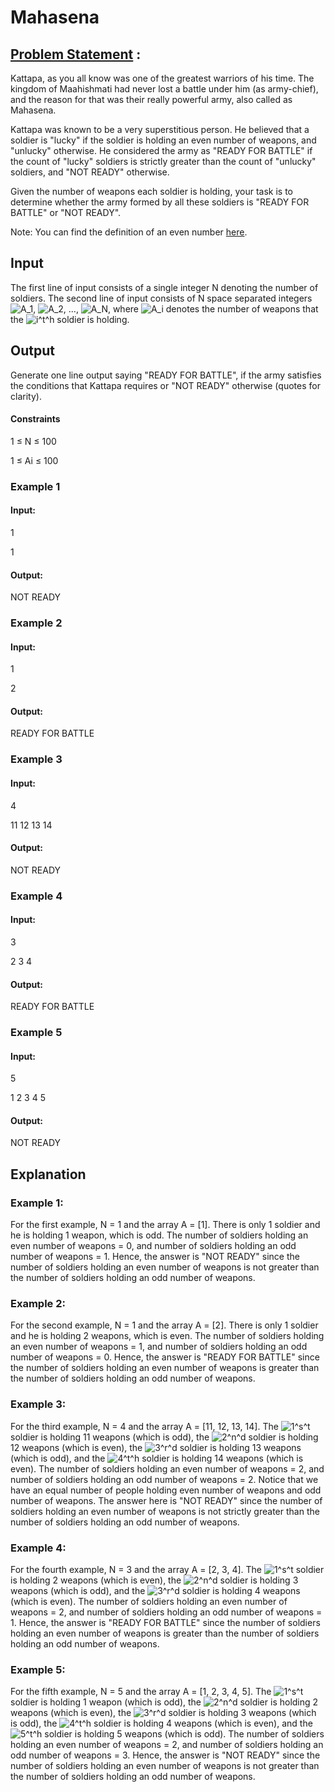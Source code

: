 # Mahasena

## [Problem Statement](https://www.codechef.com/problems/AMR15A) :

Kattapa, as you all know was one of the greatest warriors of his time. The kingdom of Maahishmati had never lost a battle under him (as army-chief), and the reason for that was their really powerful army, also called as Mahasena.

Kattapa was known to be a very superstitious person. He believed that a soldier is "lucky" if the soldier is holding an even number of weapons, and "unlucky" otherwise. He considered the army as "READY FOR BATTLE" if the count of "lucky" soldiers is strictly greater than the count of "unlucky" soldiers, and "NOT READY" otherwise.

Given the number of weapons each soldier is holding, your task is to determine whether the army formed by all these soldiers is "READY FOR BATTLE" or "NOT READY".

Note: You can find the definition of an even number [here](https://simple.wikipedia.org/wiki/Even_number).

## Input

The first line of input consists of a single integer N denoting the number of soldiers. The second line of input consists of N space separated integers <img src="https://latex.codecogs.com/gif.latex?A_1" title="A_1" />, <img src="https://latex.codecogs.com/gif.latex?A_2" title="A_2" />, ..., <img src="https://latex.codecogs.com/gif.latex?A_N" title="A_N" />, where <img src="https://latex.codecogs.com/gif.latex?A_i" title="A_i" /> denotes the number of weapons that the <img src="https://latex.codecogs.com/gif.latex?i^t^h" title="i^t^h" /> soldier is holding.

## Output

Generate one line output saying "READY FOR BATTLE", if the army satisfies the conditions that Kattapa requires or "NOT READY" otherwise (quotes for clarity).

#### Constraints

1 ≤ N ≤ 100

1 ≤ Ai ≤ 100

### Example 1

#### Input:

1

1

#### Output:

NOT READY

### Example 2

#### Input:

1

2

#### Output:

READY FOR BATTLE

### Example 3

#### Input:
4

11 12 13 14


#### Output:

NOT READY

### Example 4

#### Input:

3

2 3 4

#### Output:

READY FOR BATTLE

### Example 5

#### Input:

5

1 2 3 4 5


#### Output:
NOT READY

## Explanation
### Example 1: 
For the first example, N = 1 and the array A = [1]. There is only 1 soldier and he is holding 1 weapon, which is odd. The number of soldiers holding an even number of weapons = 0, and number of soldiers holding an odd number of weapons = 1. Hence, the answer is "NOT READY" since the number of soldiers holding an even number of weapons is not greater than the number of soldiers holding an odd number of weapons.
### Example 2:
 For the second example, N = 1 and the array A = [2]. There is only 1 soldier and he is holding 2 weapons, which is even. The number of soldiers holding an even number of weapons = 1, and number of soldiers holding an odd number of weapons = 0. Hence, the answer is "READY FOR BATTLE" since the number of soldiers holding an even number of weapons is greater than the number of soldiers holding an odd number of weapons.
### Example 3:
 For the third example, N = 4 and the array A = [11, 12, 13, 14]. The <img src="https://latex.codecogs.com/gif.latex?1^s^t" title="1^s^t" /> soldier is holding 11 weapons (which is odd), the <img src="https://latex.codecogs.com/gif.latex?2^n^d" title="2^n^d" /> soldier is holding 12 weapons (which is even), the <img src="https://latex.codecogs.com/gif.latex?3^r^d" title="3^r^d" /> soldier is holding 13 weapons (which is odd), and the <img src="https://latex.codecogs.com/gif.latex?4^t^h" title="4^t^h" /> soldier is holding 14 weapons (which is even). The number of soldiers holding an even number of weapons = 2, and number of soldiers holding an odd number of weapons = 2. Notice that we have an equal number of people holding even number of weapons and odd number of weapons. The answer here is "NOT READY" since the number of soldiers holding an even number of weapons is not strictly greater than the number of soldiers holding an odd number of weapons.
### Example 4:
 For the fourth example, N = 3 and the array A = [2, 3, 4]. The <img src="https://latex.codecogs.com/gif.latex?1^s^t" title="1^s^t" /> soldier is holding 2 weapons (which is even), the <img src="https://latex.codecogs.com/gif.latex?2^n^d" title="2^n^d" /> soldier is holding 3 weapons (which is odd), and the <img src="https://latex.codecogs.com/gif.latex?3^r^d" title="3^r^d" /> soldier is holding 4 weapons (which is even). The number of soldiers holding an even number of weapons = 2, and number of soldiers holding an odd number of weapons = 1. Hence, the answer is "READY FOR BATTLE" since the number of soldiers holding an even number of weapons is greater than the number of soldiers holding an odd number of weapons.
### Example 5:
 For the fifth example, N = 5 and the array A = [1, 2, 3, 4, 5]. The <img src="https://latex.codecogs.com/gif.latex?1^s^t" title="1^s^t" /> soldier is holding 1 weapon (which is odd), the <img src="https://latex.codecogs.com/gif.latex?2^n^d" title="2^n^d" /> soldier is holding 2 weapons (which is even), the <img src="https://latex.codecogs.com/gif.latex?3^r^d" title="3^r^d" /> soldier is holding 3 weapons (which is odd), the <img src="https://latex.codecogs.com/gif.latex?4^t^h" title="4^t^h" /> soldier is holding 4 weapons (which is even), and the <img src="https://latex.codecogs.com/gif.latex?5^t^h" title="5^t^h" /> soldier is holding 5 weapons (which is odd). The number of soldiers holding an even number of weapons = 2, and number of soldiers holding an odd number of weapons = 3. Hence, the answer is "NOT READY" since the number of soldiers holding an even number of weapons is not greater than the number of soldiers holding an odd number of weapons.